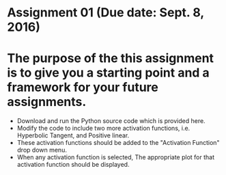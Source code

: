 # Assignment 01 (Due date: Sept. 8, 2016)

# The purpose of the this assignment is to give you a starting point and a framework for your future assignments.

* Download and run the Python source code which is provided here.
* Modify the code to include two more activation functions, i.e. Hyperbolic Tangent,  and Positive linear.
* These activation functions should be added to the "Activation Function" drop down menu.
* When any activation function is selected, The appropriate plot for that activation function should be displayed.
